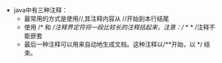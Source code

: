 - java中有三种注释：
  - 最常用的方式是使用//,其注释内容从 //开始到本行结尾
  - 使用 /* 和 */注释界定符将一段比较长的注释括起来，注意：/* * * /注释不能嵌套
  - 最后一种注释可以用来自动地生成文档。这种注释以/**开始，以 */ 结束。
